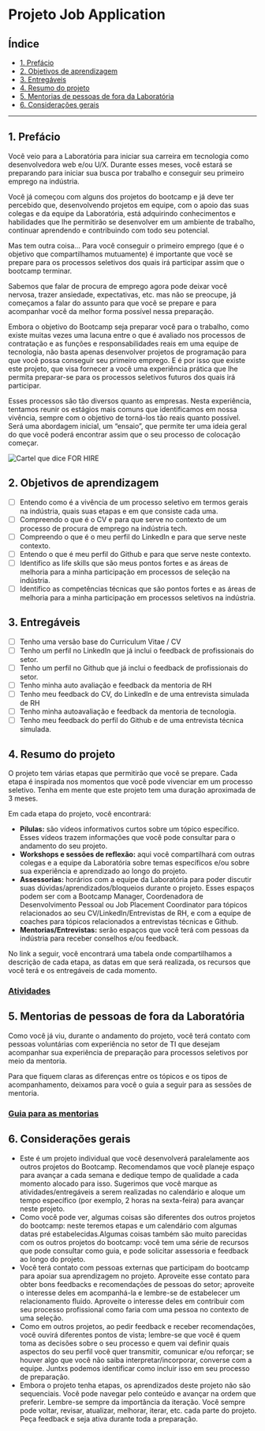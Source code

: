 # Projeto Job Application


## Índice

- [1. Prefácio](#1-prefácio)
- [2. Objetivos de aprendizagem](#2-objetivos-de-aprendizagem)
- [3. Entregáveis](#3-entregáveis)
- [4. Resumo do projeto](#4-resumo-do-projeto)
- [5. Mentorias de pessoas de fora da
  Laboratória](#5-mentorias-de-pessoas-de-fora-da-laboratória)
- [6. Considerações gerais](#6-considerações-gerais)

---

## 1. Prefácio

Você veio para a Laboratória para iniciar sua carreira em tecnologia como
desenvolvedora web e/ou U/X.  Durante esses meses, você estará se preparando
para iniciar sua busca por trabalho e conseguir seu primeiro emprego na
indústria.

Você já começou com alguns dos projetos do bootcamp e já deve ter percebido
que, desenvolvendo projetos em equipe, com o apoio das suas colegas e da equipe
da Laboratória, está adquirindo conhecimentos e habilidades que lhe permitirão
se desenvolver em um ambiente de trabalho, continuar aprendendo e contribuindo
com todo seu potencial.

Mas tem outra coisa… Para você conseguir o primeiro emprego (que é o objetivo
que compartilhamos mutuamente) é importante que você se prepare para os
processos seletivos dos quais irá participar assim que o bootcamp terminar.

Sabemos que falar de procura de emprego agora pode deixar você nervosa, trazer
ansiedade, expectativas, etc. mas não se preocupe, já começamos a falar do
assunto para que você se prepare e para acompanhar você da melhor forma
possível nessa preparação.

Embora o objetivo do Bootcamp seja preparar você para o trabalho, como existe
muitas vezes uma lacuna entre o que é avaliado nos processos de contratação e
as funções e responsabilidades reais em uma equipe de tecnologia, não basta
apenas desenvolver projetos de programação para que você possa conseguir seu
primeiro emprego. E é por isso que existe este projeto, que visa fornecer a
você uma experiência prática que lhe permita preparar-se para os processos
seletivos futuros dos quais irá participar.

Esses processos são tão diversos quanto as empresas. Nesta experiência,
tentamos reunir os estágios mais comuns que identificamos em nossa vivência,
sempre com o objetivo de torná-los tão reais quanto possível. Será uma
abordagem inicial, um “ensaio”, que permite ter uma ideia geral do que você
poderá encontrar assim que o seu processo de colocação começar.

![Cartel que dice FOR
HIRE](https://user-images.githubusercontent.com/110297/135535064-9a0c0aa1-5b25-4c83-a909-4875a86d9963.jpg)

## 2. Objetivos de aprendizagem

- [ ] Entendo como é a vivência de um processo seletivo em termos gerais na
  indústria, quais suas etapas e em que consiste cada uma.
- [ ] Compreendo o que é o CV e para que serve no contexto de um processo de
  procura de emprego na indústria tech.
- [ ] Compreendo o que é o meu perfil do LinkedIn e para que serve neste
  contexto.
- [ ] Entendo o que é meu perfil do Github e para que serve neste contexto.
- [ ] Identifico as life skills que são meus pontos fortes e as áreas de
  melhoria para a minha participação em processos de seleção na indústria.
- [ ] Identifico as competências técnicas que são pontos fortes e as áreas de
  melhoria para a minha participação em processos seletivos na indústria.

## 3. Entregáveis

- [ ] Tenho uma versão base do Curriculum Vitae / CV
- [ ] Tenho um perfil no LinkedIn que já inclui o feedback de profissionais do
  setor.
- [ ] Tenho um perfil no Github que já inclui o feedback de profissionais do
  setor.
- [ ] Tenho minha auto avaliação e feedback da mentoria de RH
- [ ] Tenho meu feedback do CV, do LinkedIn e de uma entrevista simulada de RH
- [ ] Tenho minha autoavaliação e feedback da mentoria de tecnologia.
- [ ] Tenho meu feedback do perfil do Github e de uma entrevista técnica
  simulada.

## 4. Resumo do projeto

O projeto tem várias etapas que permitirão que você se prepare. Cada etapa é
inspirada nos momentos que você pode vivenciar em um processo seletivo. Tenha
em mente que este projeto tem uma duração aproximada de 3 meses.

Em cada etapa do projeto, você encontrará:

- **Pílulas:** são vídeos informativos curtos sobre um tópico específico. Esses
  vídeos trazem informações que você pode consultar para o andamento do seu
  projeto.
- **Workshops e sessões de reflexão:** aqui você compartilhará com outras
  colegas e a equipe da Laboratória sobre temas específicos e/ou sobre sua
  experiência e aprendizado ao longo do projeto.
- **Assessorias:** horários com a equipe da Laboratória para poder discutir
  suas dúvidas/aprendizados/bloqueios durante o projeto. Esses espaços podem
  ser com a Bootcamp Manager, Coordenadora de Desenvolvimento Pessoal ou Job
  Placement Coordinator para tópicos relacionados ao seu
  CV/LinkedIn/Entrevistas de RH, e com a equipe de coaches para tópicos
  relacionados a entrevistas técnicas e Github.
- **Mentorias/Entrevistas:** serão espaços que você terá com pessoas da
  indústria para receber conselhos e/ou feedback.

No link a seguir, você encontrará uma tabela onde compartilhamos a descrição de
cada etapa, as datas em que será realizada, os recursos que você terá e os
entregáveis de cada momento.

### [Atividades](./Activities.pt.md)

## 5. Mentorias de pessoas de fora da Laboratória

Como você já viu, durante o andamento do projeto, você terá contato com pessoas
voluntárias com experiência no setor de TI que desejam acompanhar sua
experiência de preparação para processos seletivos por meio da mentoria.

Para que fiquem claras as diferenças entre os tópicos e os tipos de
acompanhamento, deixamos para você o guia a seguir para as sessões de mentoria.

### [Guia para as mentorias](./Mentoring.pt.md)

## 6. Considerações gerais

- Este é um projeto individual que você desenvolverá paralelamente aos outros
  projetos do Bootcamp. Recomendamos que você planeje espaço para avançar a
  cada semana e dedique tempo de qualidade a cada momento alocado para isso.
  Sugerimos que você marque as atividades/entregáveis a serem realizadas no
  calendário e aloque um tempo específico (por exemplo, 2 horas na sexta-feira)
  para avançar neste projeto.
- Como você pode ver, algumas coisas são diferentes dos outros projetos do
  bootcamp: neste teremos etapas e um calendário com algumas datas pré
  estabelecidas.Algumas coisas também são muito parecidas com os outros
  projetos do bootcamp: você tem uma série de recursos que pode consultar como
  guia, e pode solicitar assessoria e feedback ao longo do projeto.
- Você terá contato com pessoas externas que participam do bootcamp para apoiar
  sua aprendizagem no projeto. Aproveite esse contato para obter bons feedbacks
  e recomendações de pessoas do setor; aproveite o interesse deles em
  acompanhá-la e lembre-se de estabelecer um relacionamento fluido. Aproveite o
  interesse deles em contribuir com seu processo profissional como faria com
  uma pessoa no contexto de uma seleção.
- Como em outros projetos, ao pedir feedback e receber recomendações, você
  ouvirá diferentes pontos de vista; lembre-se que você é quem toma as decisões
  sobre o seu processo e quem vai definir quais aspectos do seu perfil você
  quer transmitir, comunicar e/ou reforçar; se houver algo que você não saiba
  interpretar/incorporar, converse com a equipe. Juntxs podemos identificar
  como incluir isso em seu processo de preparação.
- Embora o projeto tenha etapas, os aprendizados deste projeto não são
  sequenciais. Você pode navegar pelo conteúdo e avançar na ordem que preferir.
  Lembre-se sempre da importância da iteração. Você sempre pode voltar,
  revisar, atualizar, melhorar, iterar, etc. cada parte do projeto.  Peça
  feedback e seja ativa durante toda a preparação.
